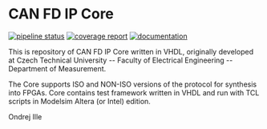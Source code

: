 # CAN FD IP Core

[![pipeline status](https://gitlab.fel.cvut.cz/illeondr/CAN_FD_IP_Core/badges/master/pipeline.svg)](http://illeondr.pages.fel.cvut.cz/CAN_FD_IP_Core/tests_fast.xml)
[![coverage report](https://gitlab.fel.cvut.cz/illeondr/CAN_FD_IP_Core/badges/master/coverage.svg)](http://illeondr.pages.fel.cvut.cz/CAN_FD_IP_Core/coverage/)
[![documentation](https://img.shields.io/badge/documentation--blue.svg)]( http://illeondr.pages.fel.cvut.cz/CAN_FD_IP_Core/doc/core/Progdokum.pdf)

This is repository of CAN FD IP Core written in VHDL, originally developed at
Czech Technical University -- Faculty of Electrical Engineering -- Department
of Measurement.

The Core supports ISO and NON-ISO versions of the protocol for synthesis into
FPGAs. Core contains test framework written in VHDL and run with TCL scripts
in Modelsim Altera (or Intel) edition.

Ondrej Ille
